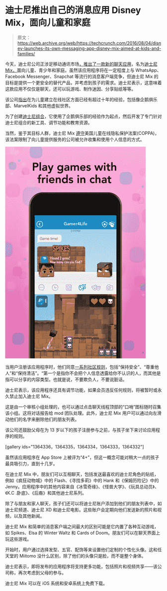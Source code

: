 # 迪士尼推出自己的消息应用 Disney Mix，面向儿童和家庭

> 原文：<https://web.archive.org/web/https://techcrunch.com/2016/08/04/disney-launches-its-own-messaging-app-disney-mix-aimed-at-kids-and-families/>

今天，迪士尼公司正涉足移动通讯市场[，推出了一款新的聊天应用](https://web.archive.org/web/20230406110733/http://www.disneyinteractive.com/blog/hello-mix/)，名为[迪士尼 Mix，](https://web.archive.org/web/20230406110733/http://lol.disney.com/disney-mix)面向儿童、青少年和家庭。虽然该应用程序将在一定程度上与 WhatsApp、Facebook Messenger、Snapchat 等流行的消息客户端竞争，但迪士尼 Mix 的目标是提供一个更安全的替代产品，并考虑到孩子的需求。迪士尼表示，这意味着这款应用不仅仅是聊天，还可以玩游戏、制作迷因、分享贴纸等等。

该公司[指出](https://web.archive.org/web/20230406110733/http://www.disneyinteractive.com/blog/hello-mix/)在为儿童建立在线社区方面已经有超过十年的经验，包括像企鹅俱乐部、MarvelKids 和其他虚拟世界。

为了创建[迪士尼组合](https://web.archive.org/web/20230406110733/http://lol.disney.com/disney-mix)，它使用了企鹅俱乐部的经验作为起点，然后开发了专门针对迪士尼组合的新工具、调节功能和教育资源。

当然，鉴于其目标人群，迪士尼 Mix [遵守](https://web.archive.org/web/20230406110733/https://disneyprivacycenter.com/kids-privacy-policy/english/)美国儿童在线隐私保护法案(COPPA)，该法案限制了向儿童提供服务的公司被允许收集和使用个人信息的方式。

![Mix-Screenshots-WW-3-640x960](img/df34855cbd4c5092af7ab478c419e113.png)

当用户注册该应用程序时，他们同意[一系列社区规则](https://web.archive.org/web/20230406110733/http://lol.disney.com/disney-mix/safety)，包括“保持安全”、“尊重他人”和“保持清洁”。“第一个是指你不会把个人信息透露给你不认识的人，而其他是指可以分享的内容类型。也就是说，不要欺负人，不要说脏话。

迪士尼表示，该应用程序还具有调节功能，如果会员违反任何规则，将被暂时或永久禁止加入迪士尼 Mix。

这是由一个审核小组处理的，也可以通过点击聊天线程顶部的“口哨”图标随时召集该小组。这将对话报告给 mod 团队处理。此外，迪士尼 Mix 用户可以通过向左滑动他们的名字来删除他们的朋友列表。

该公司还鼓励父母在为 13 岁以下的孩子注册参与之前，与孩子坐下来讨论应用程序的规则。

[gallery ids="1364336，1364335，1364334，1364333，1364332"]

虽然该应用程序在 App Store 上被评为“4+”，但这一概念可能对稍大一点的孩子最具吸引力，直到十几岁。

在迪士尼 Mix 中，朋友们可以互相聊天，包括发送最喜欢的迪士尼角色的贴纸，例如《疯狂动物城》中的 Flash、《寻找多莉》中的 Hank 和《保姆历险记》中的 Jenny。应用程序中的其他内容来自《冰雪奇缘》、《怪兽大学》、《玩具总动员》、《K.C .卧底》、《后裔》和其他迪士尼系列。

除了与朋友和家人聊天，孩子们还可以将迪士尼账户添加到他们的朋友列表中，如迪士尼频道、迪士尼 XD 和迪士尼电影。这些账户会定期向他们发送新的照片和视频，以及其他新闻。

迪士尼 Mix 和简单的消息客户端之间最大的区别可能是它内置了各种互动游戏，如 Spikes、Elsa 的 Winter Waltz 和 Cards of Doom。朋友们可以在聊天界面上玩这些游戏。

开始时，用户通过选择发型、五官、配饰等来设置他们定制的个性化头像。这和任天堂的 Miitomo 没什么区别，除了他们的头像只是脸，而不是整个身体。

迪士尼表示，即将发布的应用程序将支持更多功能，包括照片和视频共享——该公司称，再次考虑到父母的参与。

迪士尼 Mix 可以在 iOS 系统和安卓系统上免费下载。